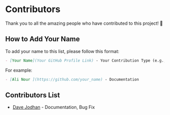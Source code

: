 # Contributors

Thank you to all the amazing people who have contributed to this project! 🎉

## How to Add Your Name
To add your name to this list, please follow this format:

```markdown
- [Your Name](Your GitHub Profile Link) - Your Contribution Type (e.g., Documentation, Bug Fix, Feature)
```

For example:
```markdown
- [Ali Nour ](https://github.com/your_name) - Documentation
```

## Contributors List

<!-- Add your name below this line -->

- [Dave Jodhan](https://github.com/daveswork) - Documentation, Bug Fix
